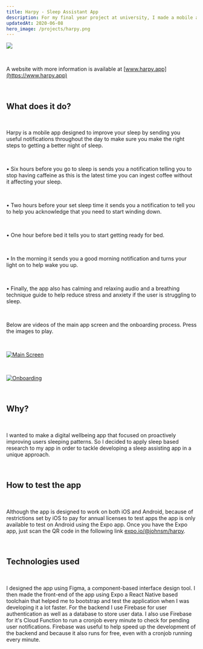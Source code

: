 ```yaml
---
title: Harpy - Sleep Assistant App
description: For my final year project at university, I made a mobile app designed to help users improve their quality of sleep.
updatedAt: 2020-06-08
hero_image: /projects/harpy.png
---
```


![](https://res.cloudinary.com/db9egliyk/image/upload/v1591629647/harpy-screenshot_mai3ao.png)  

  &nbsp;

A website with more information is available at [www.harpy.app](https://www.harpy.app)

  &nbsp;

## What does it do?

  &nbsp;

Harpy is a mobile app designed to improve your sleep by sending you useful notifications throughout the day to make sure you make the right steps to getting a better night of sleep.

  &nbsp;

• Six hours before you go to sleep is sends you a notification telling you to stop having caffeine as this is the latest time you can ingest coffee without it affecting your sleep.

  &nbsp;

• Two hours before your set sleep time it sends you a notification to tell you to help you acknowledge that you need to start winding down.

  &nbsp;

• One hour before bed it tells you to start getting ready for bed.

  &nbsp;

• In the morning it sends you a good morning notification and turns your light on to help wake you up.

  &nbsp;

• Finally, the app also has calming and relaxing audio and a breathing technique guide to help reduce stress and anxiety if the user is struggling to sleep.

  &nbsp;

Below are videos of the main app screen and the onboarding process. Press the images to play.

  &nbsp;

[![Main Screen](https://img.youtube.com/vi/cTyt9WigSi8/maxresdefault.jpg)](https://www.youtube.com/watch?v=cTyt9WigSi8 "Main Screen")

  &nbsp;

[![Onboarding](https://img.youtube.com/vi/Vk0vt7X86H8/maxresdefault.jpg)](https://www.youtube.com/watch?v=Vk0vt7X86H8 "Onboarding")

  &nbsp;

## Why?

  &nbsp;

I wanted to make a digital wellbeing app that focused on proactively improving users sleeping patterns. So I decided to apply sleep based research to my app in order to tackle developing a sleep assisting app in a unique approach.

  &nbsp;

## How to test the app

  &nbsp;

Although the app is designed to work on both iOS and Android, because of restrictions set by iOS to pay for annual licenses to test apps the app is only available to test on Android using the Expo app. Once you have the Expo app, just scan the QR code in the following link [expo.io/@johnsm/harpy](https://expo.io/@johnsm/harpy).

  &nbsp;

## Technologies used

  &nbsp;

I designed the app using Figma, a component-based interface design tool. I then made the front-end of the app using Expo a React Native based toolchain that helped me to bootstrap and test the application when I was developing it a lot faster. For the backend I use Firebase for user authentication as well as a database to store user data. I also use Firebase for it's Cloud Function to run a cronjob every minute to check for pending user notifications. Firebase was useful to help speed up the development of the backend and because it also runs for free, even with a cronjob running every minute.
